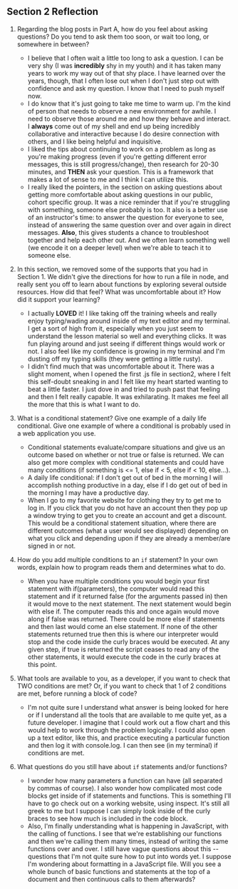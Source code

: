 ## Section 2 Reflection

1. Regarding the blog posts in Part A, how do you feel about asking questions? Do you tend to ask them too soon, or wait too long, or somewhere in between?  

   + I believe that I often wait a little too long to ask a question. I can be very shy (I was **incredibly** shy in my youth) and it has taken many years to work my way out of that shy place. I have learned over the years, though, that I often lose out when I don't just step out with confidence and ask my question. I know that I need to push myself now.
   + I do know that it's just going to take me time to warm up. I'm the kind of person that needs to observe a new environment for awhile. I need to observe those around me and how they behave and interact. I **always** come out of my shell and end up being incredibly collaborative and interactive because I do desire connection with others, and I like being helpful and inquisitive.
   + I liked the tips about continuing to work on a problem as long as you're making progress (even if you're getting different error messages, this is still progress/change), then research for 20-30 minutes, and **THEN** ask your question. This is a framework that makes a lot of sense to me and I think I can utilize this.  
   + I really liked the pointers, in the section on asking questions about getting more comfortable about asking questions in our public, cohort specific group. It was a nice reminder that if you're struggling with something, someone else probably is too. It also is a better use of an instructor's time: to answer the question for everyone to see, instead of answering the same question over and over again in direct messages. **Also**, this gives students a chance to troubleshoot together and help each other out. And we often learn something well (we encode it on a deeper level) when we're able to teach it to someone else.

1. In this section, we removed some of the supports that you had in Section 1. We didn't give the directions for how to run a file in node, and really sent you off to learn about functions by exploring several outside resources. How did that feel? What was uncomfortable about it? How did it support your learning?  

   + I actually **LOVED** it! I like taking off the training wheels and really enjoy typing/wading around inside of my text editor and my terminal. I get a sort of high from it, especially when you just seem to understand the lesson material so well and everything clicks. It was fun playing around and just seeing if different things would work or not. I also feel like my confidence is growing in my terminal and I'm dusting off my typing skills (they were getting a little rusty).  
   + I didn't find much that was uncomfortable about it. There was a slight moment, when I opened the first .js file in section2, where I felt this self-doubt sneaking in and I felt like my heart started wanting to beat a little faster. I just dove in and tried to push past that feeling and then I felt really capable. It was exhilarating. It makes me feel all the more that this is what I want to do.  

1. What is a conditional statement? Give one example of a daily life conditional. Give one example of where a conditional is probably used in a web application you use.  

   + Conditional statements evaluate/compare situations and give us an outcome based on whether or not true or false is returned. We can also get more complex with conditional statements and could have many conditions (if something is <= 1, else if < 5, else if < 10, else...).  
   + A daily life conditional: if I don't get out of bed in the morning I will accomplish nothing productive in a day, else if I do get out of bed in the morning I may have a productive day.  
   + When I go to my favorite website for clothing they try to get me to log in. If you click that you do not have an account then they pop up a window trying to get you to create an account and get a discount. This would be a conditional statement situation, where there are different outcomes (what a user would see displayed) depending on what you click and depending upon if they are already a member/are signed in or not.



1. How do you add multiple conditions to an `if` statement? In your own words, explain how to program reads them and determines what to do.  

   + When you have multiple conditions you would begin your first statement with if(parameters), the computer would read this statement and if it returned false (for the arguments passed in) then it would move to the next statement. The next statement would begin with else if. The computer reads this and once again would move along if false was returned. There could be more else if statements and then last would come an else statement. If none of the other statements returned true then this is where our interpreter would stop and the code inside the curly braces would be executed. At any given step, if true is returned the script ceases to read any of the other statements, it would execute the code in the curly braces at this point.

1. What tools are available to you, as a developer, if you want to check that TWO conditions are met? Or, if you want to check that 1 of 2 conditions are met, before running a block of code?  

   + I'm not quite sure I understand what answer is being looked for here or if I understand all the tools that are available to me quite yet, as a future developer. I imagine that I could work out a flow chart and this would help to work through the problem logically. I could also open up a text editor, like this, and practice executing a particular function and then log it with console.log. I can then see (in my terminal) if conditions are met.


1. What questions do you still have about `if` statements and/or functions?  

   + I wonder how many parameters a function can have (all separated by commas of course). I also wonder how complicated most code blocks get inside of if statements and functions. This is something I'll have to go check out on a working website, using inspect. It's still all greek to me but I suppose I can simply look inside of the curly braces to see how much is included in the code block.  
   + Also, I'm finally understanding what is happening in JavaScript, with the calling of functions. I see that we're establishing our functions and then we're calling them many times, instead of writing the same functions over and over. I still have vague questions about this -- questions that I'm not quite sure how to put into words yet. I suppose I'm wondering about formatting in a JavaScript file. Will you see a whole bunch of basic functions and statements at the top of a document and then continuous calls to them afterwards?
